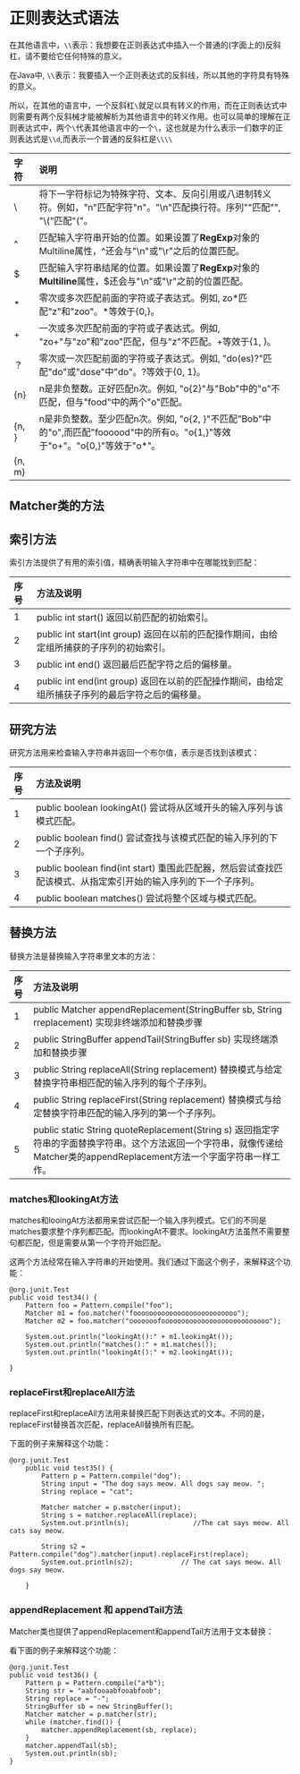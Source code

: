 # 正则表达式语法

在其他语言中，`\\`表示：我想要在正则表达式中插入一个普通的\(字面上的\)反斜杠，请不要给它任何特殊的意义。

在Java中, `\\`表示：我要插入一个正则表达式的反斜线，所以其他的字符具有特殊的意义。

所以，在其他的语言中，一个反斜杠`\`就足以具有转义的作用，而在正则表达式中则需要有两个反斜械才能被解析为其他语言中的转义作用。也可以简单的理解在正则表达式中，两个`\`代表其他语言中的一个`\`，这也就是为什么表示一们数字的正则表达式是`\\d`,而表示一个普通的反斜杠是`\\\\`

| 字符 | 说明 |
| :--- | :--- |
| \ | 将下一字符标记为特殊字符、文本、反向引用或八进制转义符。例如，"n"匹配字符"n"。"\n"匹配换行符。序列"\"匹配"\", "\\("匹配"\("。 |
| ^ | 匹配输入字符串开始的位置。如果设置了**RegExp**对象的Multiline属性，^还会与"\n"或"\r"之后的位置匹配。 |
| $ | 匹配输入字符串结尾的位置。如果设置了**RegExp**对象的**Multiline**属性，$还会与"\n"或"\r"之前的位置匹配。 |
| \* | 零次或多次匹配前面的字符或子表达式。例如, zo\*匹配"z"和"zoo"。\*等效于{0,}。 |
| + | 一次或多次匹配前面的字符或子表达式。例如, "zo+"与"zo"和"zoo"匹配，但与"z"不匹配。+等效于{1, }。 |
| ？ | 零次或一次匹配前面的字符或子表达式。例如, "do\(es\)?"匹配"do"或"dose"中"do"。?等效于{0, 1}。 |
| {n} | n是非负整数。正好匹配n次。例如, "o{2}"与"Bob"中的"o"不匹配，但与"food"中的两个"o"匹配。 |
| {n, } | n是非负整数。至少匹配n次。例如, "o{2, }"不匹配"Bob"中的"o",而匹配"foooood"中的所有o。"o{1,}"等效于"o+"。"o{0,}"等效于"o\*"。 |
| {n, m} |  |

## Matcher类的方法

## 索引方法

索引方法提供了有用的索引值，精确表明输入字符串中在哪能找到匹配：

| 序号 | 方法及说明 |
| :--- | :--- |
| 1 | public int start\(\) 返回以前匹配的初始索引。 |
| 2 | public int start\(int group\) 返回在以前的匹配操作期间，由给定组所捕获的子序列的初始索引。 |
| 3 | public int end\(\) 返回最后匹配字符之后的偏移量。 |
| 4 | public int end\(int group\) 返回在以前的匹配操作期间，由给定组所捕获子序列的最后字符之后的偏移量。 |

## 研究方法

研究方法用来检查输入字符串并返回一个布尔值，表示是否找到该模式：

| 序号 | 方法及说明 |
| :--- | :--- |
| 1 | public boolean lookingAt\(\) 尝试将从区域开头的输入序列与该模式匹配。 |
| 2 | public boolean find\(\) 尝试查找与该模式匹配的输入序列的下一个子序列。 |
| 3 | public boolean find\(int start\) 重围此匹配器，然后尝试查找匹配该模式、从指定索引开始的输入序列的下一个子序列。 |
| 4 | public boolean matches\(\) 尝试将整个区域与模式匹配。 |

## 替换方法

替换方法是替换输入字符串里文本的方法：

| 序号 | 方法及说明 |
| :--- | :--- |
| 1 | public Matcher appendReplacement\(StringBuffer sb, String rreplacement\) 实现非终端添加和替换步骤 |
| 2 | public StringBuffer appendTail\(StringBuffer sb\) 实现终端添加和替换步骤 |
| 3 | public String replaceAll\(String replacement\) 替换模式与给定替换字符串相匹配的输入序列的每个子序列。 |
| 4 | public String replaceFirst\(String replacement\) 替换模式与给定替换字符串匹配的输入序列的第一个子序列。 |
| 5 | public static String quoteReplacement\(String s\) 返回指定字符串的字面替换字符串。这个方法返回一个字符串，就像传递给Matcher类的appendReplacement方法一个字面字符串一样工作。 |

### matches和lookingAt方法

matches和looingAt方法都用来尝试匹配一个输入序列模式。它们的不同是matches要求整个序列都匹配。而lookingAt不要求。lookingAt方法虽然不需要整句都匹配，但是需要从第一个字符开始匹配。

这两个方法经常在输入字符串的开始使用。我们通过下面这个例子，来解释这个功能：

```
@org.junit.Test
public void test34() {
    Pattern foo = Pattern.compile("foo");
    Matcher m1 = foo.matcher("foooooooooooooooooooooooooo");
    Matcher m2 = foo.matcher("ooooooofooooooooooooooooooooooooooo");

    System.out.println("lookingAt():" + m1.lookingAt());
    System.out.println("matches():" + m1.matches());
    System.out.println("lookingAt():" + m2.lookingAt());

}
```

### replaceFirst和replaceAll方法

replaceFirst和replaceAll方法用来替换匹配下则表达式的文本。不同的是，replaceFirst替换首次匹配，replaceAll替换所有匹配。

下面的例子来解释这个功能：

```
@org.junit.Test
    public void test35() {
        Pattern p = Pattern.compile("dog");
        String input = "The dog says meow. All dogs say meow. ";
        String replace = "cat";

        Matcher matcher = p.matcher(input);
        String s = matcher.replaceAll(replace);
        System.out.println(s);                //The cat says meow. All cats say meow. 

        String s2 = Pattern.compile("dog").matcher(input).replaceFirst(replace);
        System.out.println(s2);            // The cat says meow. All dogs say meow. 

    }
```

### appendReplacement 和 appendTail方法

Matcher类也提供了appendReplacement和appendTail方法用于文本替换：

看下面的例子来解释这个功能：

```
@org.junit.Test
public void test36() {
	Pattern p = Pattern.compile("a*b");
	String str = "aabfooaabfooabfoob";
	String replace = "-";
	StringBuffer sb = new StringBuffer();
	Matcher matcher = p.matcher(str);
	while (matcher.find()) {
		matcher.appendReplacement(sb, replace);
	}
	matcher.appendTail(sb);
	System.out.println(sb);
}
```



